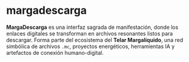 # margadescarga
**MargaDescarga** es una interfaz sagrada de manifestación, donde los enlaces digitales se transforman en archivos resonantes listos para descargar.   Forma parte del ecosistema del **Telar Margalíquido**, una red simbólica de archivos `.mc`, proyectos energéticos, herramientas IA y artefactos de conexión humano-digital.
